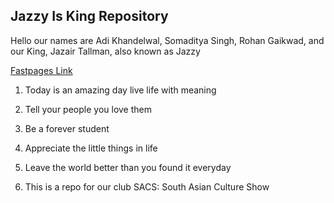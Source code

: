 ## Jazzy Is King Repository

Hello our names are Adi Khandelwal, Somaditya Singh, Rohan Gaikwad, and our King, Jazair Tallman, also known as Jazzy


[Fastpages Link](https://rohang326.github.io/jazzyisking/)

1. Today is an amazing day live life with meaning

2. Tell your people you love them

3. Be a forever student

4. Appreciate the little things in life

5. Leave the world better than you found it everyday

6. This is a repo for our club SACS: South Asian Culture Show 